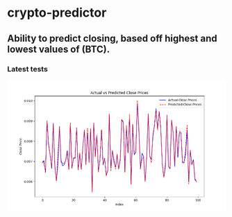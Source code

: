 # crypto-predictor

## Ability to predict closing, based off highest and lowest values of (BTC).

### Latest tests

![test](/img/Figure_1.png)
